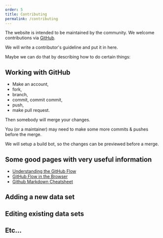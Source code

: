 ```yaml
---
order: 5
title: Contributing
permalink: /contributing
---
```


The website is intended to be maintained by the community.
We welcome contributions via [GitHub](http://www.github.com/dlrep/dlrep).

We will write a contributor's guideline and put it in here.

Maybe we can do that by describing how to do certain things:

## Working with GitHub

- Make an account,
- fork,
- branch,
- commit, commit commit,
- push,
- make pull request.

Then somebody will merge your changes.

You (or a maintainer) may need to make some more commits & pushes before the merge.

We will setup a build bot, so the changes can be previewed before a merge.

## Some good pages with very useful information

- [Understanding the GitHub Flow](https://guides.github.com/introduction/flow/)
- [GitHub Flow in the Browser](https://help.github.com/articles/github-flow-in-the-browser/)
- [Github Markdown Cheatsheet](https://github.com/adam-p/markdown-here/wiki/Markdown-Cheatsheet)

## Adding a new data set

## Editing existing data sets

## Etc...

